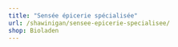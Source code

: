 ```yaml
---
title: "Sensée épicerie spécialisée"
url: /shawinigan/sensee-epicerie-specialisee/
shop: Bioladen
---
```

